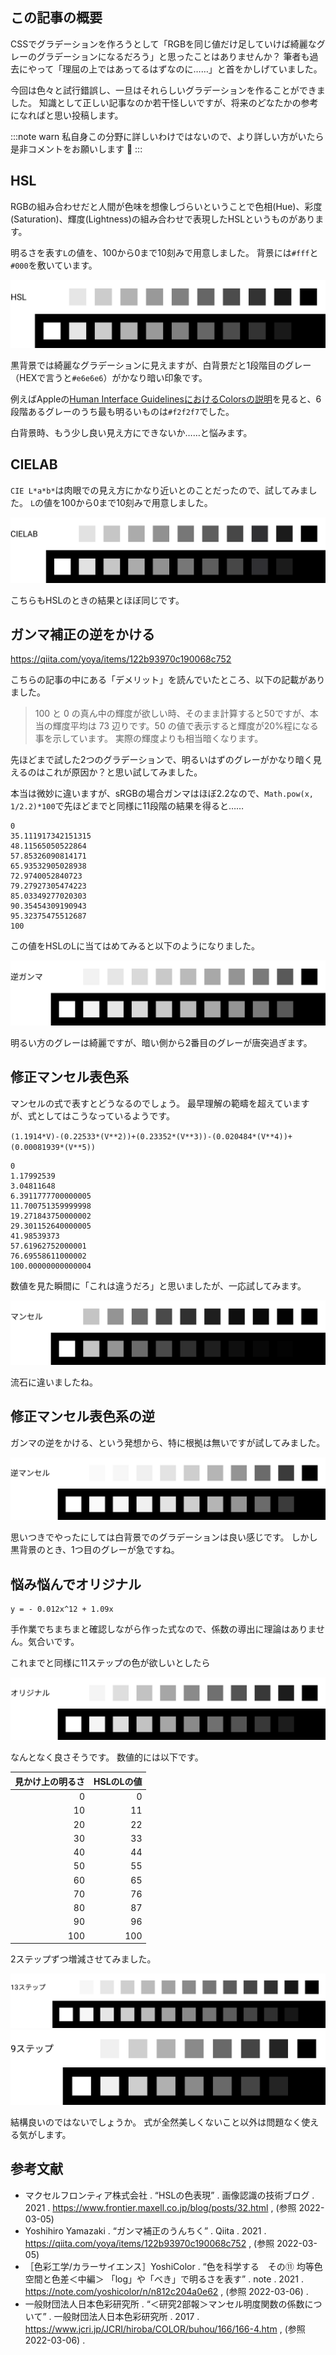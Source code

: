 <!--
title:   UIのカラーパレットとして綺麗なグレーのグラデーションを考える
tags:    CIELAB,CSS,修正マンセル表色系,色
id:      9ca937a13ce05e025b11
private: false
-->

## この記事の概要

CSSでグラデーションを作ろうとして「RGBを同じ値だけ足していけば綺麗なグレーのグラデーションになるだろう」と思ったことはありませんか？
筆者も過去にやって「理屈の上ではあってるはずなのに……」と首をかしげていました。

今回は色々と試行錯誤し、一旦はそれらしいグラデーションを作ることができました。
知識として正しい記事なのか若干怪しいですが、将来のどなたかの参考になればと思い投稿します。

:::note warn
私自身この分野に詳しいわけではないので、より詳しい方がいたら是非コメントをお願いします :pray:
:::

## HSL

RGBの組み合わせだと人間が色味を想像しづらいということで色相(Hue)、彩度(Saturation)、輝度(Lightness)の組み合わせで表現したHSLというものがあります。

明るさを表す`L`の値を、100から0まで10刻みで用意しました。
背景には`#fff`と`#000`を敷いています。

![](../images/gray-scale-hsl.png)

黒背景では綺麗なグラデーションに見えますが、白背景だと1段階目のグレー（HEXで言うと`#e6e6e6`）がかなり暗い印象です。

例えばAppleの[Human Interface GuidelinesにおけるColorsの説明](https://developer.apple.com/design/human-interface-guidelines/ios/visual-design/color/)を見ると、6段階あるグレーのうち最も明るいものは`#f2f2f7`でした。

白背景時、もう少し良い見え方にできないか……と悩みます。

## CIELAB

`CIE L*a*b*`は肉眼での見え方にかなり近いとのことだったので、試してみました。
`L`の値を100から0まで10刻みで用意しました。

![](../images/gray-scale-cielab.png)

こちらもHSLのときの結果とほぼ同じです。

## ガンマ補正の逆をかける

https://qiita.com/yoya/items/122b93970c190068c752

こちらの記事の中にある「デメリット」を読んでいたところ、以下の記載がありました。

> 100 と 0 の真ん中の輝度が欲しい時、そのまま計算すると50ですが、本当の輝度平均は 73 辺りです。50 の値で表示すると輝度が20%程になる事を示しています。
実際の輝度よりも相当暗くなります。

先ほどまで試した2つのグラデーションで、明るいはずのグレーがかなり暗く見えるのはこれが原因か？と思い試してみました。

本当は微妙に違いますが、sRGBの場合ガンマはほぼ2.2なので、`Math.pow(x, 1/2.2)*100`で先ほどまでと同様に11段階の結果を得ると……

```
0
35.111917342151315
48.11565050522864
57.85326090814171
65.93532905028938
72.9740052840723
79.27927305474223
85.03349277020303
90.35454309190943
95.32375475512687
100
```

この値をHSLのLに当てはめてみると以下のようになりました。

![](../images/gray-scale-reverse-gamma.png)

明るい方のグレーは綺麗ですが、暗い側から2番目のグレーが唐突過ぎます。

## 修正マンセル表色系

マンセルの式で表すとどうなるのでしょう。
最早理解の範疇を超えていますが、式としてはこうなっているようです。

`(1.1914*V)-(0.22533*(V**2))+(0.23352*(V**3))-(0.020484*(V**4))+(0.00081939*(V**5))`

```
0
1.17992539
3.04811648
6.3911777700000005
11.700751359999998
19.271843750000002
29.301152640000005
41.98539373
57.61962752000001
76.69558611000002
100.00000000000004
```

数値を見た瞬間に「これは違うだろ」と思いましたが、一応試してみます。

![](../images/gray-scale-munsell.png)

流石に違いましたね。


## 修正マンセル表色系の逆

ガンマの逆をかける、という発想から、特に根拠は無いですが試してみました。

![](../images/gray-scale-reverse-munsell.png)

思いつきでやったにしては白背景でのグラデーションは良い感じです。
しかし黒背景のとき、1つ目のグレーが急ですね。

## 悩み悩んでオリジナル

```
y = - 0.012x^12 + 1.09x
```

手作業でちまちまと確認しながら作った式なので、係数の導出に理論はありません。気合いです。

これまでと同様に11ステップの色が欲しいとしたら

![](../images/gray-scale-original-11.png)

なんとなく良さそうです。
数値的には以下です。

| 見かけ上の明るさ | HSLのLの値 |
| --: | --: |
| 0 | 0 |
| 10 | 11 |
| 20 | 22 |
| 30 | 33 |
| 40 | 44 |
| 50 | 55 |
| 60 | 65 |
| 70 | 76 |
| 80 | 87 |
| 90 | 96 |
| 100 | 100 |

2ステップずつ増減させてみました。

![](../images/gray-scale-original-13.png)
![](../images/gray-scale-original-9.png)

結構良いのではないでしょうか。
式が全然美しくないこと以外は問題なく使える気がします。

## 参考文献

- マクセルフロンティア株式会社 . “HSLの色表現” . 画像認識の技術ブログ . 2021 . https://www.frontier.maxell.co.jp/blog/posts/32.html , (参照 2022-03-05)
- Yoshihiro Yamazaki . “ガンマ補正のうんちく” . Qiita . 2021 . https://qiita.com/yoya/items/122b93970c190068c752 , (参照 2022-03-05)
- ［色彩工学/カラーサイエンス］YoshiColor . “色を科学する　その⑪ 均等色空間と色差＜中編＞ 「log」や「べき」で明るさを表す” . note . 2021 . https://note.com/yoshicolor/n/n812c204a0e62 , (参照 2022-03-06) .
- 一般財団法人日本色彩研究所 . “＜研究2部報＞マンセル明度関数の係数について” . 一般財団法人日本色彩研究所 . 2017 . https://www.jcri.jp/JCRI/hiroba/COLOR/buhou/166/166-4.htm , (参照 2022-03-06) .